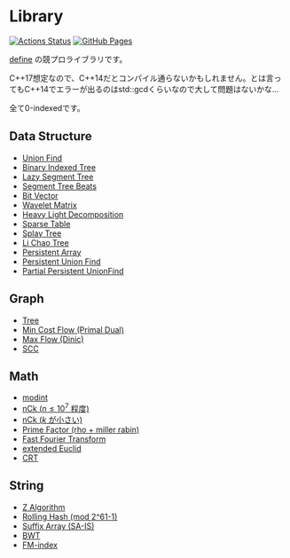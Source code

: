 # Library

[![Actions Status](https://github.com/defineProgram/Library/workflows/verify/badge.svg)](https://github.com/defineProgram/Library/actions) [![GitHub Pages](https://img.shields.io/static/v1?label=GitHub+Pages&message=+&color=brightgreen&logo=github)](https://defineProgram.github.io/Library/) 

[define](https://atcoder.jp/users/define) の競プロライブラリです。

C++17想定なので、C++14だとコンパイル通らないかもしれません。とは言ってもC++14でエラーが出るのはstd::gcdくらいなので大して問題はないかな...

全て0-indexedです。

## Data Structure

- [Union Find](./structure/UnionFind.cpp)
- [Binary Indexed Tree](./structure/BIT.cpp)
- [Lazy Segment Tree](./structure/SegmentTree.cpp)
- [Segment Tree Beats](./structure/SegmentTreeBeats.cpp)
- [Bit Vector](./structure/BitVector.cpp)
- [Wavelet Matrix](./structure/WaveletMatrix.cpp)
- [Heavy Light Decomposition](./structure/HeavyLightDecomposition.cpp)
- [Sparse Table](./structure/SparseTable.cpp)
- [Splay Tree](./structure/SplayTree.cpp)
- [Li Chao Tree](./structure/LiChaoTree.cpp)
- [Persistent Array](./structure/PersistentArray.cpp)
- [Persistent Union Find](./structure/PersistentUnionFind.cpp)
- [Partial Persistent UnionFind](./structure/PartialPersistentUnionFind.cpp)

## Graph

- [Tree](./graph/Tree.cpp)
- [Min Cost Flow (Primal Dual)](./graph/MinCostFlow.cpp)
- [Max Flow (Dinic)](./graph/MaxFlow.cpp)
- [SCC](./graph/SCC.cpp)

## Math

- [modint](./math/modint.cpp)
- [nCk ($n \leq 10^7$ 程度) ](./math/Combination.cpp)
- [nCk ($k$ が小さい)](./math/combination_big.cpp)
- [Prime Factor (rho + miller rabin)](./math/factor.cpp)
- [Fast Fourier Transform](./math/FFT.cpp)
- [extended Euclid](./math/extgcd.cpp)
- [CRT](./math/CRT.cpp)

## String

- [Z Algorithm](./string/Zalgo.cpp)
- [Rolling Hash (mod 2^61-1)](./string/RollingHash.cpp)
- [Suffix Array (SA-IS)](./string/SuffixArray.cpp)
- [BWT](./string/BWT.cpp)
- [FM-index](./string/FM_index.cpp)